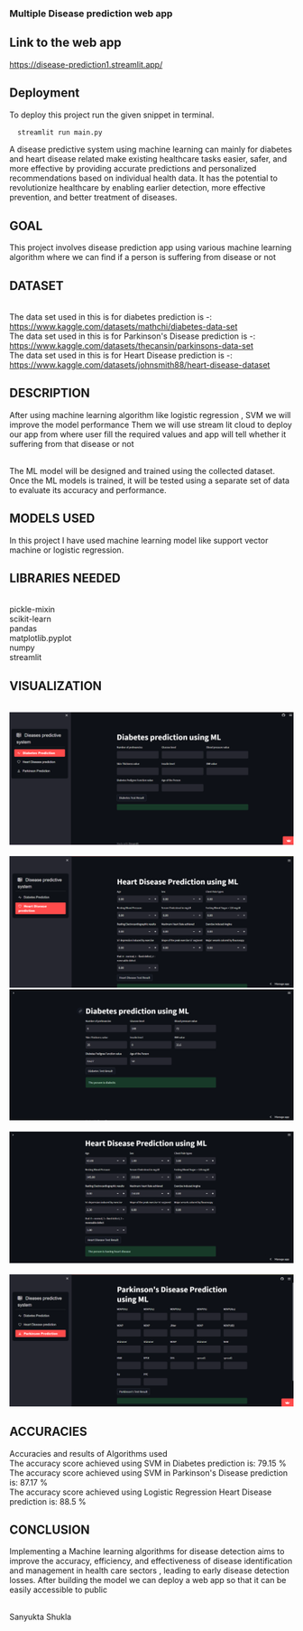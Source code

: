 ### Multiple Disease prediction web app
## Link to the web app
https://disease-prediction1.streamlit.app/
## Deployment

To deploy this project run the given snippet in terminal.

```bash
  streamlit run main.py
```
<p>A disease predictive system using machine learning can mainly for diabetes and heart disease related make existing healthcare tasks easier, safer, and more effective by providing accurate predictions and personalized recommendations based on individual health data. It has the potential to revolutionize healthcare by enabling earlier detection, more effective prevention, and better treatment of diseases.</p>


## GOAL

This project involves disease prediction app using various machine learning algorithm where we can find if a person is suffering from disease or not

## DATASET

<br>The data set used in this is for diabetes prediction is -: https://www.kaggle.com/datasets/mathchi/diabetes-data-set
<br>The data set used in this is for Parkinson's Disease prediction is -: https://www.kaggle.com/datasets/thecansin/parkinsons-data-set
<br>The data set used in this is for Heart Disease prediction is -: https://www.kaggle.com/datasets/johnsmith88/heart-disease-dataset

## DESCRIPTION

After using machine learning algorithm like logistic regression , SVM we will improve the model performance
Them we will use stream lit cloud to deploy our app from where user fill the required values and app will tell whether it suffering from that disease or not

<br>The ML model will be designed and trained using the collected dataset.
<br>Once the ML models is trained, it will be tested using a separate set of data to evaluate its accuracy and performance.


## MODELS USED

In this project I have used machine learning model like support vector machine or logistic regression.

## LIBRARIES NEEDED

<br>pickle-mixin
<br>scikit-learn
<br>pandas
<br>matplotlib.pyplot
<br>numpy
<br>streamlit

## VISUALIZATION

<br>![dataset](https://github.com/Shubhamkumar-op/Disease_prediction/blob/main/images/img1.png)</br>
<br>![accuracy](https://github.com/Shubhamkumar-op/Disease_prediction/blob/main/images/Screenshot%202023-03-31%20212018.png)
<br>![multiple prediction](https://github.com/Shubhamkumar-op/Disease_prediction/blob/main/images/Screenshot%202023-03-31%20211719.png)</br>
<br>![multiple prediction](https://github.com/Shubhamkumar-op/Disease_prediction/blob/main/images/Screenshot%202023-03-31%20211527.png)</br>
<br>![hr](https://github.com/Shubhamkumar-op/Disease_prediction/blob/main/images/img2.png)

## ACCURACIES

Accuracies and results of Algorithms used
<br>The accuracy score achieved using SVM in Diabetes prediction is: 79.15 %
<br>The accuracy score achieved using SVM in Parkinson's Disease prediction is: 87.17 %
<br>The accuracy score achieved using Logistic Regression Heart Disease prediction is: 88.5 %

## CONCLUSION

Implementing a Machine learning algorithms for disease detection aims to improve the accuracy, efficiency, and effectiveness of disease identification and management in health care sectors , leading to early disease detection losses.
After building the model we can deploy a web app so that it can be easily accessible to public

<br>Sanyukta Shukla</br>

